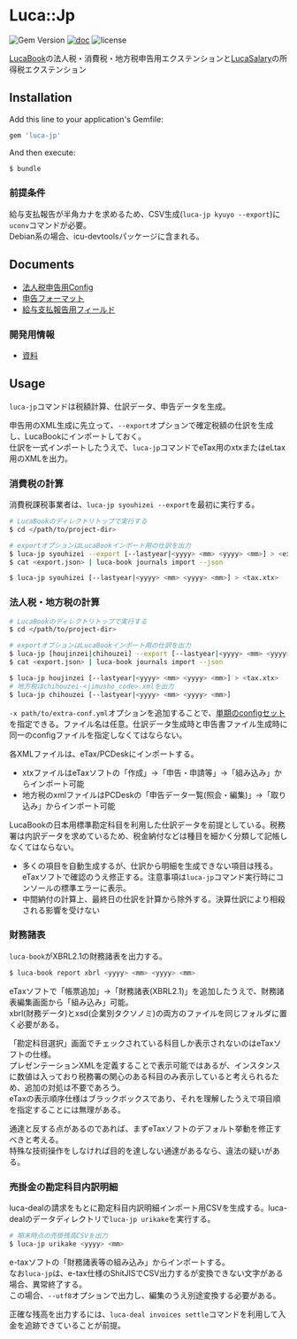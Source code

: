# Luca::Jp

![Gem Version](https://badge.fury.io/rb/luca-jp.svg)
[![doc](https://img.shields.io/badge/doc-rubydoc-green.svg)](https://www.rubydoc.info/gems/luca-jp/index)
![license](https://img.shields.io/github/license/chumaltd/luca-jp)

[LucaBook](https://github.com/chumaltd/luca/blob/master/lucabook/)の法人税・消費税・地方税申告用エクステンションと[LucaSalary](https://github.com/chumaltd/luca/blob/master/lucasalary/)の所得税エクステンション

## Installation

Add this line to your application's Gemfile:

```ruby
gem 'luca-jp'
```

And then execute:

```bash
$ bundle
```

### 前提条件

給与支払報告が半角カナを求めるため、CSV生成(`luca-jp kyuyo --export`)に`uconv`コマンドが必要。  
Debian系の場合、icu-devtoolsパッケージに含まれる。


Documents
---------

* [法人税申告用Config](./documents/config.md)
* [申告フォーマット](./documents/report-format.md)
* [給与支払報告用フィールド](./documents/salary-report.md)

### 開発用情報

* [資料](documents/resources.md)


Usage
---------

`luca-jp`コマンドは税額計算、仕訳データ、申告データを生成。

申告用のXML生成に先立って、`--export`オプションで確定税額の仕訳を生成し、LucaBookにインポートしておく。  
仕訳を一式インポートしたうえで、`luca-jp`コマンドでeTax用のxtxまたはeLtax用のXMLを出力。


### 消費税の計算

消費税課税事業者は、`luca-jp syouhizei --export`を最初に実行する。

```bash
# LucaBookのディレクトリトップで実行する
$ cd </path/to/project-dir>

# exportオプションはLucaBookインポート用の仕訳を出力
$ luca-jp syouhizei --export [--lastyear|<yyyy> <mm> <yyyy> <mm>] > <export.json>
$ cat <export.json> | luca-book journals import --json

$ luca-jp syouhizei [--lastyear|<yyyy> <mm> <yyyy> <mm>] > <tax.xtx>
```

### 法人税・地方税の計算

```bash
# LucaBookのディレクトリトップで実行する
$ cd </path/to/project-dir>

# exportオプションはLucaBookインポート用の仕訳を出力
$ luca-jp [houjinzei|chihouzei] --export [--lastyear|<yyyy> <mm> <yyyy> <mm>] > <export.json>
$ cat <export.json> | luca-book journals import --json

$ luca-jp houjinzei [--lastyear|<yyyy> <mm> <yyyy> <mm>] > <tax.xtx>
# 地方税はchihouzei-<jimusho_code>.xmlを出力
$ luca-jp chihouzei [--lastyear|<yyyy> <mm> <yyyy> <mm>]
```

`-x path/to/extra-conf.yml`オプションを追加することで、[単期のconfigセット](./documents/config-yearly.md)を指定できる。ファイル名は任意。仕訳データ生成時と申告書ファイル生成時に同一のconfigファイルを指定しなくてはならない。

各XMLファイルは、eTax/PCDeskにインポートする。

* xtxファイルはeTaxソフトの「作成」->「申告・申請等」->「組み込み」からインポート可能
* 地方税のxmlファイルはPCDeskの「申告データ一覧(照会・編集)」->「取り込み」からインポート可能

LucaBookの日本用標準勘定科目を利用した仕訳データを前提としている。税務署は内訳データを求めているため、税金納付などは種目を細かく分類して記帳しなくてはならない。

* 多くの項目を自動生成するが、仕訳から明細を生成できない項目は残る。eTaxソフトで確認のうえ修正する。注意事項は`luca-jp`コマンド実行時にコンソールの標準エラーに表示。
* 中間納付の計算上、最終日の仕訳を計算から除外する。決算仕訳により相殺される影響を受けない


### 財務諸表

`luca-book`がXBRL2.1の財務諸表を出力する。

```bash
$ luca-book report xbrl <yyyy> <mm> <yyyy> <mm>
```

eTaxソフトで「帳票追加」->「財務諸表(XBRL2.1)」を追加したうえで、財務諸表編集画面から「組み込み」可能。  
xbrl(財務データ)とxsd(企業別タクソノミ)の両方のファイルを同じフォルダに置く必要がある。

「勘定科目選択」画面でチェックされている科目しか表示されないのはeTaxソフトの仕様。  
プレゼンテーションXMLを定義することで表示可能ではあるが、インスタンスに数値は入っており税務署の関心のある科目のみ表示していると考えられるため、追加の対処は不要であろう。  
eTaxの表示順序仕様はブラックボックスであり、それを理解したうえで項目順を指定することには無理がある。

通達と反する点があるのであれば、まずeTaxソフトのデフォルト挙動を修正すべきと考える。  
特殊な技術操作をしなければ目的を達しない通達があるなら、違法の疑いがある。

### 売掛金の勘定科目内訳明細

luca-dealの請求をもとに勘定科目内訳明細インポート用CSVを生成する。luca-dealのデータディレクトリで`luca-jp urikake`を実行する。

```bash
# 期末時点の売掛残高CSVを出力
$ luca-jp urikake <yyyy> <mm>
```

e-taxソフトの「財務諸表等の組み込み」からインポートする。  
なお`luca-jp`は、e-tax仕様のShitJISでCSV出力するが変換できない文字がある場合、異常終了する。  
この場合、`--utf8`オプションで出力し、編集のうえ別途変換する必要がある。

正確な残高を出力するには、`luca-deal invoices settle`コマンドを利用して入金を追跡できていることが前提。
